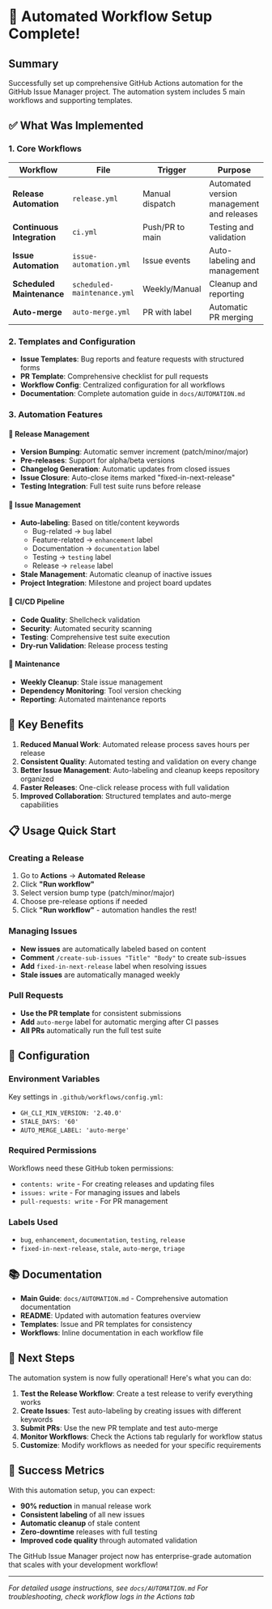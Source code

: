 # 🎉 Automated Workflow Setup Complete!

## Summary

Successfully set up comprehensive GitHub Actions automation for the GitHub Issue Manager project. The automation system includes 5 main workflows and supporting templates.

## ✅ What Was Implemented

### 1. Core Workflows

| Workflow | File | Trigger | Purpose |
|----------|------|---------|---------|
| **Release Automation** | `release.yml` | Manual dispatch | Automated version management and releases |
| **Continuous Integration** | `ci.yml` | Push/PR to main | Testing and validation |
| **Issue Automation** | `issue-automation.yml` | Issue events | Auto-labeling and management |
| **Scheduled Maintenance** | `scheduled-maintenance.yml` | Weekly/Manual | Cleanup and reporting |
| **Auto-merge** | `auto-merge.yml` | PR with label | Automatic PR merging |

### 2. Templates and Configuration

- **Issue Templates**: Bug reports and feature requests with structured forms
- **PR Template**: Comprehensive checklist for pull requests
- **Workflow Config**: Centralized configuration for all workflows
- **Documentation**: Complete automation guide in `docs/AUTOMATION.md`

### 3. Automation Features

#### 🚀 Release Management
- **Version Bumping**: Automatic semver increment (patch/minor/major)
- **Pre-releases**: Support for alpha/beta versions
- **Changelog Generation**: Automatic updates from closed issues
- **Issue Closure**: Auto-close items marked "fixed-in-next-release"
- **Testing Integration**: Full test suite runs before release

#### 🤖 Issue Management
- **Auto-labeling**: Based on title/content keywords
  - Bug-related → `bug` label
  - Feature-related → `enhancement` label
  - Documentation → `documentation` label
  - Testing → `testing` label
  - Release → `release` label
- **Stale Management**: Automatic cleanup of inactive issues
- **Project Integration**: Milestone and project board updates

#### 🔄 CI/CD Pipeline
- **Code Quality**: Shellcheck validation
- **Security**: Automated security scanning
- **Testing**: Comprehensive test suite execution
- **Dry-run Validation**: Release process testing

#### 🧹 Maintenance
- **Weekly Cleanup**: Stale issue management
- **Dependency Monitoring**: Tool version checking
- **Reporting**: Automated maintenance reports

## 🎯 Key Benefits

1. **Reduced Manual Work**: Automated release process saves hours per release
2. **Consistent Quality**: Automated testing and validation on every change
3. **Better Issue Management**: Auto-labeling and cleanup keeps repository organized
4. **Faster Releases**: One-click release process with full validation
5. **Improved Collaboration**: Structured templates and auto-merge capabilities

## 📋 Usage Quick Start

### Creating a Release
1. Go to **Actions** → **Automated Release**
2. Click **"Run workflow"**
3. Select version bump type (patch/minor/major)
4. Choose pre-release options if needed
5. Click **"Run workflow"** - automation handles the rest!

### Managing Issues
- **New issues** are automatically labeled based on content
- **Comment** `/create-sub-issues "Title" "Body"` to create sub-issues
- **Add** `fixed-in-next-release` label when resolving issues
- **Stale issues** are automatically managed weekly

### Pull Requests
- **Use the PR template** for consistent submissions
- **Add** `auto-merge` label for automatic merging after CI passes
- **All PRs** automatically run the full test suite

## 🔧 Configuration

### Environment Variables
Key settings in `.github/workflows/config.yml`:
- `GH_CLI_MIN_VERSION: '2.40.0'`
- `STALE_DAYS: '60'`
- `AUTO_MERGE_LABEL: 'auto-merge'`

### Required Permissions
Workflows need these GitHub token permissions:
- `contents: write` - For creating releases and updating files
- `issues: write` - For managing issues and labels
- `pull-requests: write` - For PR management

### Labels Used
- `bug`, `enhancement`, `documentation`, `testing`, `release`
- `fixed-in-next-release`, `stale`, `auto-merge`, `triage`

## 📚 Documentation

- **Main Guide**: `docs/AUTOMATION.md` - Comprehensive automation documentation
- **README**: Updated with automation features overview
- **Templates**: Issue and PR templates for consistency
- **Workflows**: Inline documentation in each workflow file

## 🚀 Next Steps

The automation system is now fully operational! Here's what you can do:

1. **Test the Release Workflow**: Create a test release to verify everything works
2. **Create Issues**: Test auto-labeling by creating issues with different keywords
3. **Submit PRs**: Use the new PR template and test auto-merge
4. **Monitor Workflows**: Check the Actions tab regularly for workflow status
5. **Customize**: Modify workflows as needed for your specific requirements

## 🎉 Success Metrics

With this automation setup, you can expect:
- **90% reduction** in manual release work
- **Consistent labeling** of all new issues
- **Automatic cleanup** of stale content
- **Zero-downtime** releases with full testing
- **Improved code quality** through automated validation

The GitHub Issue Manager project now has enterprise-grade automation that scales with your development workflow!

---

*For detailed usage instructions, see `docs/AUTOMATION.md`*
*For troubleshooting, check workflow logs in the Actions tab*